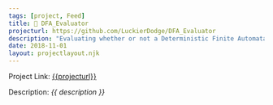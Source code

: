 ```yaml
---
tags: [project, Feed]
title: 🔢 DFA_Evaluator
projecturl: https://github.com/LuckierDodge/DFA_Evaluator
description: "Evaluating whether or not a Deterministic Finite Automata accepts or rejects different words."
date: 2018-11-01
layout: projectlayout.njk
---
```


Project Link: [{{projecturl}}]({{projecturl}})

Description: _{{ description }}_
